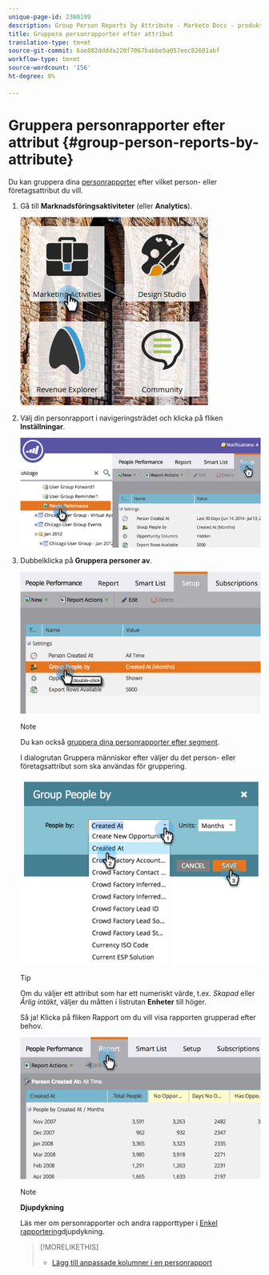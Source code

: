 ```yaml
---
unique-page-id: 2360199
description: Group Person Reports by Attribute - Marketo Docs - produktdokumentation
title: Gruppera personrapporter efter attribut
translation-type: tm+mt
source-git-commit: 6ae882dddda220f7067babbe5a057eec82601abf
workflow-type: tm+mt
source-wordcount: '156'
ht-degree: 0%

---
```



# Gruppera personrapporter efter attribut {#group-person-reports-by-attribute}

Du kan gruppera dina [personrapporter](https://docs.marketo.com/display/docs/basic+reporting) efter vilket person- eller företagsattribut du vill.

1. Gå till **Marknadsföringsaktiviteter** (eller **Analytics**).

   ![](assets/image2017-3-28-10-3a22-3a53.png)

1. Välj din personrapport i navigeringsträdet och klicka på fliken **Inställningar**.

   ![](assets/image2017-3-28-11-3a33-3a48.png)

1. Dubbelklicka på **Gruppera personer av**.

   ![](assets/image2017-3-28-11-3a34-3a5.png)

   >[!NOTE]
   >
   >Du kan också [gruppera dina personrapporter efter segment](../../../../product-docs/personalization/segmentation-and-snippets/segmentation/group-person-reports-by-segment.md).

   I dialogrutan Gruppera människor efter väljer du det person- eller företagsattribut som ska användas för gruppering.

   ![](assets/image2017-3-28-11-3a34-3a42.png)

   >[!TIP]
   >
   >Om du väljer ett attribut som har ett numeriskt värde, t.ex. *Skapad* eller *Årlig intäkt*, väljer du måtten i listrutan **Enheter** till höger.

   Så ja! Klicka på fliken Rapport om du vill visa rapporten grupperad efter behov.

   ![](assets/image2017-3-28-11-3a35-3a0.png)

   >[!NOTE]
   >
   >**Djupdykning**
   >
   >
   >Läs mer om personrapporter och andra rapporttyper i [Enkel rapportering](https://docs.marketo.com/display/docs/basic+reporting)djupdykning.

   >[!MORELIKETHIS]
   >
   >
   >    
   >    
   >    * [Lägg till anpassade kolumner i en personrapport](../../../../product-docs/reporting/basic-reporting/editing-reports/add-custom-columns-to-a-person-report.md)


